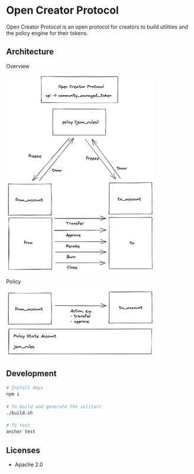 # Open Creator Protocol

Open Creator Protocol is an open protocol for creators to build utilities and the policy engine for their tokens.

## Architecture

Overview

<img src="./docs/arch.excalidraw.png" width="400">

Policy

<img src="./docs/policy.excalidraw.png" width="400">

## Development

```bash
# Install deps
npm i

# To build and generate the solitarc
./build.sh

# To test
anchor test
```

## Licenses
- Apache 2.0
